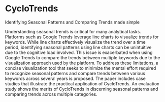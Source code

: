 # CycloTrends
Identifying Seasonal Patterns and Comparing Trends made simple

Understanding seasonal trends is critical for many analytical tasks. Platforms such as Google Trends leverage line charts to visualize trends for keywords. While line charts effectively visualize the trend over a time period, identifying seasonal patterns using line charts can be unintuitive due to the cognitive load involved. This issue is exacerbated when using Google Trends to compare the trends between multiple keywords due to the visualization approach used by the platform. To address these limitations, a concise visualization tool that seeks to minimize the mental effort required to recognize seasonal patterns and compare trends between various keywords across several years is proposed. The paper includes case studies that illustrate the practical application of CycloTrends. An evaluation study shows the merits of CycloTrends in discerning seasonal patterns and comparing trends across multiple categories.
